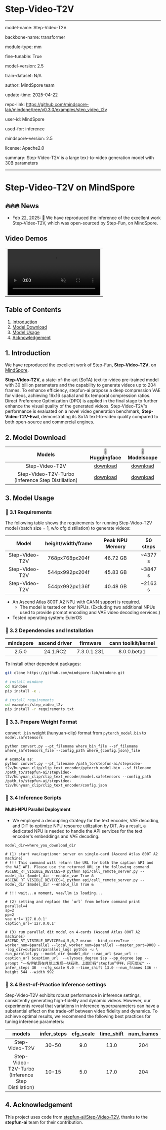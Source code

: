 # Step-Video-T2V

---

model-name: Step-Video-T2V

backbone-name: transformer

module-type: mm

fine-tunable: True

model-version: 2.5

train-dataset: N/A

author: MindSpore team

update-time: 2025-04-22

repo-link: <https://github.com/mindspore-lab/mindone/tree/v0.3.0/examples/step_video_t2v>

user-id: MindSpore

used-for: inference

mindspore-version: 2.5

license: Apache2.0

summary: Step-Video-T2V is a large text-to-video generation model with 30B parameters

---

# Step-Video-T2V on MindSpore

## 🔥🔥🔥 News

- Feb 22, 2025: 👋 We have reproduced the inference of the excellent work Step-Video-T2V, which was open-sourced by Step-Fun, on MindSpore.

## Video Demos

<table border="0" style="width: 100%; text-align: center; margin-top: 1px;">
  <tr>
    <td><video src="https://github.com/user-attachments/assets/07dcec30-7f43-4751-adf2-9b09e93127e7" width="100%" controls autoplay loop muted></video></td>
  </tr>
</table>

## Table of Contents

1. [Introduction](#1-introduction)
2. [Model Download](#2-model-download)
3. [Model Usage](#3-model-usage)
4. [Acknowledgement](#4-ackownledgement)

## 1. Introduction

We have reproduced the excellent work of Step-Fun, **Step-Video-T2V**, on [MindSpore](https://www.mindspore.cn/).

**Step-Video-T2V**, a state-of-the-art (SoTA) text-to-video pre-trained model with 30 billion parameters and the capability to generate videos up to 204 frames. To enhance efficiency, stepfun-ai propose a deep compression VAE for videos, achieving 16x16 spatial and 8x temporal compression ratios. Direct Preference Optimization (DPO) is applied in the final stage to further enhance the visual quality of the generated videos. Step-Video-T2V's performance is evaluated on a novel video generation benchmark, **Step-Video-T2V-Eval**, demonstrating its SoTA text-to-video quality compared to both open-source and commercial engines.

## 2. Model Download

|                       Models                       |                           🤗Huggingface                           |                                🤖Modelscope                                 |
| :------------------------------------------------: | :---------------------------------------------------------------: | :-------------------------------------------------------------------------: |
|                   Step-Video-T2V                   |    [download](https://huggingface.co/stepfun-ai/stepvideo-t2v)    |    [download](https://www.modelscope.cn/models/stepfun-ai/stepvideo-t2v)    |
| Step-Video-T2V-Turbo (Inference Step Distillation) | [download](https://huggingface.co/stepfun-ai/stepvideo-t2v-turbo) | [download](https://www.modelscope.cn/models/stepfun-ai/stepvideo-t2v-turbo) |

## 3. Model Usage

### 📜 3.1 Requirements

The following table shows the requirements for running Step-Video-T2V model (batch size = 1, w/o cfg distillation) to generate videos:

|     Model      | height/width/frame | Peak NPU Memory | 50 steps |
| :------------: | :----------------: | :-------------: | :------: |
| Step-Video-T2V |   768px768px204f   |    46.72 GB     | ~4377 s  |
| Step-Video-T2V |   544px992px204f   |    45.83 GB     | ~3847 s  |
| Step-Video-T2V |   544px992px136f   |    40.48 GB     | ~2163 s  |

- An Ascend Atlas 800T A2 NPU with CANN support is required.
    - The model is tested on four NPUs. (Excluding two additional NPUs used to provide prompt encoding and VAE video decoding services.)
- Tested operating system: EulerOS

### 🔧 3.2 Dependencies and Installation

| mindspore | ascend driver |  firmware   | cann toolkit/kernel |
| :-------: | :-----------: | :---------: | :-----------------: |
|   2.5.0   |   24.1.RC2    | 7.3.0.1.231 |     8.0.0.beta1     |

To install other dependent packages:

```bash
git clone https://github.com/mindspore-lab/mindone.git

# install mindone
cd mindone
pip install -e .

# install requirements
cd examples/step_video_t2v
pip install -r requirements.txt
```

### 🔧 3.3. Prepare Weight Format

convert `.bin` weight (hunyuan-clip) format from `pytorch_model.bin` to `model.safetensors`

```shell
python convert.py --pt_filename where_bin_file --sf_filename where_safetensors_file --config_path where_{config.json}_file

# example as:
python convert.py --pt_filename /path_to/stepfun-ai/stepvideo-t2v/hunyuan_clip/clip_text_encoder/pytorch_model.bin --sf_filename /path_to/stepfun-ai/stepvideo-t2v/hunyuan_clip/clip_text_encoder/model.safetensors --config_path /path_to/stepfun-ai/stepvideo-t2v/hunyuan_clip/clip_text_encoder/config.json
```

### 🚀 3.4 Inference Scripts

#### Multi-NPU Parallel Deployment

- We employed a decoupling strategy for the text encoder, VAE decoding, and DiT to optimize NPU resource utilization by DiT. As a result, a dedicated NPU is needed to handle the API services for the text encoder's embeddings and VAE decoding.

```shell
model_dir=where_you_download_dir

# (1) start vae/captioner server on single-card (Ascend Atlas 800T A2 machine)
# !!! This command will return the URL for both the caption API and the VAE API. Please use the returned URL in the following command.
ASCEND_RT_VISIBLE_DEVICES=0 python api/call_remote_server.py --model_dir $model_dir --enable_vae True &
ASCEND_RT_VISIBLE_DEVICES=1 python api/call_remote_server.py --model_dir $model_dir --enable_llm True &

# !!! wait...a moment, vae/llm is loading...

# (2) setting and replace the `url` from before command print
parallel=4
sp=2
pp=2
vae_url='127.0.0.1'
caption_url='127.0.0.1'

# (3) run parallel dit model on 4-cards (Ascend Atlas 800T A2 machines)
ASCEND_RT_VISIBLE_DEVICES=4,5,6,7 msrun --bind_core=True --worker_num=$parallel --local_worker_num=$parallel --master_port=9000 --log_dir=outputs/parallel_logs python -u \
run_parallel.py --model_dir $model_dir --vae_url $vae_url --caption_url $caption_url  --ulysses_degree $sp --pp_degree $pp --prompt "一名宇航员在月球上发现一块石碑，上面印有“stepfun”字样，闪闪发光" --infer_steps 30  --cfg_scale 9.0 --time_shift 13.0 --num_frames 136 --height 544 --width 992
```

### 🚀 3.4 Best-of-Practice Inference settings

Step-Video-T2V exhibits robust performance in inference settings, consistently generating high-fidelity and dynamic videos. However, our experiments reveal that variations in inference hyperparameters can have a substantial effect on the trade-off between video fidelity and dynamics. To achieve optimal results, we recommend the following best practices for tuning inference parameters:

|                       models                       | infer_steps | cfg_scale | time_shift | num_frames |
| :------------------------------------------------: | :---------: | :-------: | :--------: | :--------: |
|                   Step-Video-T2V                   |    30-50    |    9.0    |    13.0    |    204     |
| Step-Video-T2V-Turbo (Inference Step Distillation) |    10-15    |    5.0    |    17.0    |    204     |

## 4. Acknowledgement

This project uses code from [stepfun-ai/Step-Video-T2V](https://github.com/stepfun-ai/Step-Video-T2V), thanks to the **stepfun-ai** team for their contribution.
